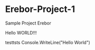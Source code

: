 # Erebor-Project-1
Sample Project Erebor 


Hello WORLD!!!


testtsts
Console.WriteLine("Hello World")
